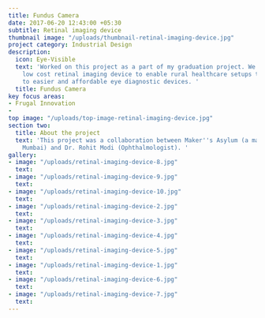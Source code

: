 ```yaml
---
title: Fundus Camera
date: 2017-06-20 12:43:00 +05:30
subtitle: Retinal imaging device
thumbnail image: "/uploads/thumbnail-retinal-imaging-device.jpg"
project category: Industrial Design
description:
  icon: Eye-Visible
  text: 'Worked on this project as a part of my graduation project. We developed a
    low cost retinal imaging device to enable rural healthcare setups to get access
    to easier and affordable eye diagnostic devices. '
  title: Fundus Camera
key focus areas:
- Frugal Innovation
- 
top image: "/uploads/top-image-retinal-imaging-device.jpg"
section two:
  title: About the project
  text: 'This project was a collaboration between Maker''s Asylum (a makerspace in
    Mumbai) and Dr. Rohit Modi (Ophthalmologist). '
gallery:
- image: "/uploads/retinal-imaging-device-8.jpg"
  text: 
- image: "/uploads/retinal-imaging-device-9.jpg"
  text: 
- image: "/uploads/retinal-imaging-device-10.jpg"
  text: 
- image: "/uploads/retinal-imaging-device-2.jpg"
  text: 
- image: "/uploads/retinal-imaging-device-3.jpg"
  text: 
- image: "/uploads/retinal-imaging-device-4.jpg"
  text: 
- image: "/uploads/retinal-imaging-device-5.jpg"
  text: 
- image: "/uploads/retinal-imaging-device-1.jpg"
  text: 
- image: "/uploads/retinal-imaging-device-6.jpg"
  text: 
- image: "/uploads/retinal-imaging-device-7.jpg"
  text: 
---
```


